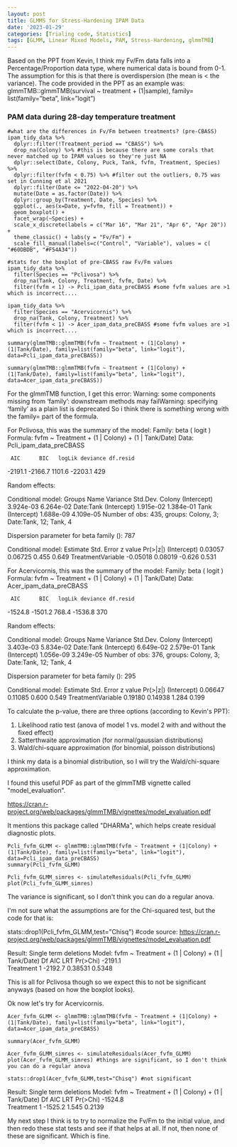 ```yaml
---
layout: post
title: GLMMS for Stress-Hardening IPAM Data
date: '2023-01-29'
categories: [Trialing code, Statistics]
tags: [GLMM, Linear Mixed Models, PAM, Stress-Hardening, glmmTMB]
---
```


Based on the PPT from Kevin, I think my Fv/Fm data falls into a Percentage/Proportion data type, where numerical data is bound from 0-1. The assumption for this is that there is overdispersion (the mean is < the variance). 
The code provided in the PPT as an example was: glmmTMB::glmmTMB(survival ~ treatment + (1|sample), family=
list(family=”beta”, link=”logit”)

### PAM data during 28-day temperature treatment
```{r, echo = F, warning = F, include = T, fig.cap = "Fv/Fm values of corals within the control or variable treatment during the one-month treatment period (March 23-April 20)."}
#what are the differences in Fv/Fm between treatments? (pre-CBASS)
ipam_tidy_data %>% 
  dplyr::filter(!Treatment_period == "CBASS") %>%
  drop_na(Colony) %>% #this is because there are some corals that never matched up to IPAM values so they're just NA
  dplyr::select(Date, Colony, Puck, Tank, fvfm, Treatment, Species) %>% 
  dplyr::filter(fvfm < 0.75) %>% #filter out the outliers, 0.75 was set in Cunning et al 2021
  dplyr::filter(Date <= "2022-04-20") %>% 
  mutate(Date = as.factor(Date)) %>% 
  dplyr::group_by(Treatment, Date, Species) %>% 
  ggplot(., aes(x=Date, y=fvfm, fill = Treatment)) + 
  geom_boxplot() + 
  facet_wrap(~Species) + 
  scale_x_discrete(labels = c("Mar 16", "Mar 21", "Apr 6", "Apr 20")) + 
  theme_classic() + labs(y = "Fv/Fm") +
  scale_fill_manual(labels=c("Control", "Variable"), values = c( "#60DBDB", "#F54A34"))
```

```{r}
#stats for the boxplot of pre-CBASS raw Fv/Fm values
ipam_tidy_data %>% 
  filter(Species == "Pclivosa") %>% 
  drop_na(Tank, Colony, Treatment, fvfm, Date) %>% 
  filter(fvfm < 1) -> Pcli_ipam_data_preCBASS #some fvfm values are >1 which is incorrect....

ipam_tidy_data %>% 
  filter(Species == "Acervicornis") %>% 
  drop_na(Tank, Colony, Treatment) %>% 
  filter(fvfm < 1) -> Acer_ipam_data_preCBASS #some fvfm values are >1 which is incorrect....

summary(glmmTMB::glmmTMB(fvfm ~ Treatment + (1|Colony) + (1|Tank/Date), family=list(family="beta", link="logit"), data=Pcli_ipam_data_preCBASS))

summary(glmmTMB::glmmTMB(fvfm ~ Treatment + (1|Colony) + (1|Tank/Date), family=list(family="beta", link="logit"), data=Acer_ipam_data_preCBASS))
```

For the glmmTMB function, I get this error: Warning: some components missing from ‘family’: downstream methods may failWarning: specifying ‘family’ as a plain list is deprecated
So i think there is something wrong with the family= part of the formula.

For Pclivosa, this was the summary of the model: 
Family: beta  ( logit )
Formula:          fvfm ~ Treatment + (1 | Colony) + (1 | Tank/Date)
Data: Pcli_ipam_data_preCBASS

     AIC      BIC   logLik deviance df.resid 
 -2191.1  -2166.7   1101.6  -2203.1      429 

Random effects:

Conditional model:
 Groups    Name        Variance  Std.Dev. 
 Colony    (Intercept) 3.924e-03 6.264e-02
 Date:Tank (Intercept) 1.915e-02 1.384e-01
 Tank      (Intercept) 1.688e-09 4.109e-05
Number of obs: 435, groups:  Colony, 3; Date:Tank, 12; Tank, 4

Dispersion parameter for beta family ():  787 

Conditional model:
                  Estimate Std. Error z value Pr(>|z|)
(Intercept)        0.03057    0.06725   0.455    0.649
TreatmentVariable -0.05018    0.08019  -0.626    0.531

For Acervicornis, this was the summary of the model: 
 Family: beta  ( logit )
Formula:          fvfm ~ Treatment + (1 | Colony) + (1 | Tank/Date)
Data: Acer_ipam_data_preCBASS

     AIC      BIC   logLik deviance df.resid 
 -1524.8  -1501.2    768.4  -1536.8      370 

Random effects:

Conditional model:
 Groups    Name        Variance  Std.Dev. 
 Colony    (Intercept) 3.403e-03 5.834e-02
 Date:Tank (Intercept) 6.649e-02 2.579e-01
 Tank      (Intercept) 1.056e-09 3.249e-05
Number of obs: 376, groups:  Colony, 3; Date:Tank, 12; Tank, 4

Dispersion parameter for beta family ():  295 

Conditional model:
                  Estimate Std. Error z value Pr(>|z|)
(Intercept)        0.06647    0.11085   0.600    0.549
TreatmentVariable  0.19180    0.14938   1.284    0.199

To calculate the p-value, there are three options (according to Kevin's PPT):
1. Likelihood ratio test (anova of model 1 vs. model 2 with and without the fixed effect)
2. Satterthwaite approximation (for normal/gaussian distributions)
3. Wald/chi-square approximation (for binomial, poisson distributions)

I think my data is a binomial distribution, so I will try the Wald/chi-square approximation.

I found this useful PDF as part of the glmmTMB vignette called "model_evaluation". 

https://cran.r-project.org/web/packages/glmmTMB/vignettes/model_evaluation.pdf 

It mentions this package called "DHARMa", which helps create residual diagnostic plots.
```{r}
Pcli_fvfm_GLMM <- glmmTMB::glmmTMB(fvfm ~ Treatment + (1|Colony) + (1|Tank/Date), family=list(family="beta", link="logit"), data=Pcli_ipam_data_preCBASS)
summary(Pcli_fvfm_GLMM)

Pcli_fvfm_GLMM_simres <- simulateResiduals(Pcli_fvfm_GLMM)
plot(Pcli_fvfm_GLMM_simres) 
```
The variance is significant, so I don't think you can do a regular anova. 

I'm not sure what the assumptions are for the Chi-squared test, but the code for that is:

stats::drop1(Pcli_fvfm_GLMM,test="Chisq")
#code source: https://cran.r-project.org/web/packages/glmmTMB/vignettes/model_evaluation.pdf

Result:
Single term deletions
Model:
fvfm ~ Treatment + (1 | Colony) + (1 | Tank/Date)
          Df     AIC     LRT Pr(>Chi)
<none>       -2191.1                 
Treatment  1 -2192.7 0.38531   0.5348
  
This is all for Pclivosa though so we expect this to not be significant anyways (based on how the boxplot looks).

  
Ok now let's try for Acervicornis.
```{r}  
Acer_fvfm_GLMM <- glmmTMB::glmmTMB(fvfm ~ Treatment + (1|Colony) + (1|Tank/Date), family=list(family="beta", link="logit"), data=Acer_ipam_data_preCBASS)

summary(Acer_fvfm_GLMM)

Acer_fvfm_GLMM_simres <- simulateResiduals(Acer_fvfm_GLMM)
plot(Acer_fvfm_GLMM_simres) #things are significant, so I don't think you can do a regular anova

stats::drop1(Acer_fvfm_GLMM,test="Chisq") #not significant
```
  
Result:
  Single term deletions
Model:
fvfm ~ Treatment + (1 | Colony) + (1 | Tank/Date)
          Df     AIC   LRT Pr(>Chi)
<none>       -1524.8               
Treatment  1 -1525.2 1.545   0.2139
  

My next step I think is to try to normalize the Fv/Fm to the initial value, and then redo these stat tests and see if that helps at all. If not, then none of these are significant. Which is fine.
